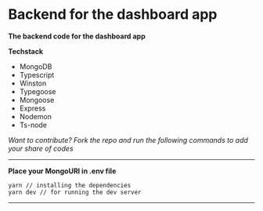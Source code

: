 # Backend for the dashboard app

**The backend code for the dashboard app**

**Techstack**

- MongoDB
- Typescript
- Winston
- Typegoose
- Mongoose
- Express
- Nodemon
- Ts-node

_Want to contribute? Fork the repo and run the following commands to add your share of codes_

---

**Place your MongoURI in .env file**

```
yarn // installing the dependencies
yarn dev // for running the dev server

```

---
